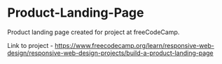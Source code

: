 # Product-Landing-Page
 
Product landing page created for project at freeCodeCamp.

Link to project - https://www.freecodecamp.org/learn/responsive-web-design/responsive-web-design-projects/build-a-product-landing-page
